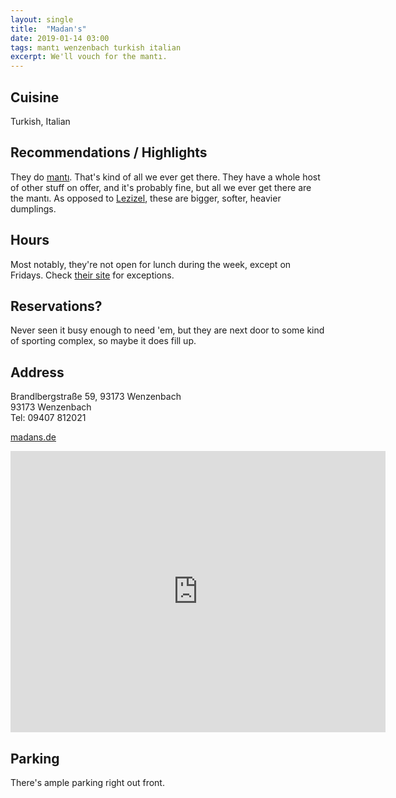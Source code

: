 ```yaml
---
layout: single
title:  "Madan's"
date: 2019-01-14 03:00
tags: mantı wenzenbach turkish italian
excerpt: We'll vouch for the mantı.
---
```


## Cuisine ##
Turkish, Italian

## Recommendations / Highlights ##
They do [mantı](https://omg-dumplings.netlify.com/been-there/future-nomst/manti.html).  That's kind of all we ever get there.  They have a whole host of other stuff on offer, and it's probably fine, but all we ever get there are the mantı.  As opposed to [Lezizel](), these are bigger, softer, heavier dumplings.   

## Hours ##
Most notably, they're not open for lunch during the week, except on Fridays.  Check [their site](http://www.madans.de) for exceptions.

## Reservations? ##
Never seen it busy enough to need 'em, but they are next door to some kind of sporting complex, so maybe it does fill up.

## Address ##
Brandlbergstraße 59, 93173 Wenzenbach<br/>
93173 Wenzenbach<br/>
Tel: 09407 812021<br/>

[madans.de](http://www.madans.de)

<iframe src="https://www.google.com/maps/embed?pb=!1m18!1m12!1m3!1d2614.880231958595!2d12.149979215533659!3d49.05090079508668!2m3!1f0!2f0!3f0!3m2!1i1024!2i768!4f13.1!3m3!1m2!1s0x479fe9ffbd8b7991%3A0xb8261d874d5dcf1a!2sMadan&#39;s!5e0!3m2!1sde!2sde!4v1547755360137" width="600" height="450" frameborder="0" style="border:0" allowfullscreen></iframe>

## Parking ##
There's ample parking right out front.
